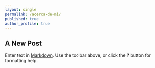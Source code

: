 ```yaml
---
layout: single
permalink: /acerca-de-mi/
published: true
author_profile: true
---
```


## A New Post

Enter text in [Markdown](http://daringfireball.net/projects/markdown/). Use the toolbar above, or click the **?** button for formatting help.
